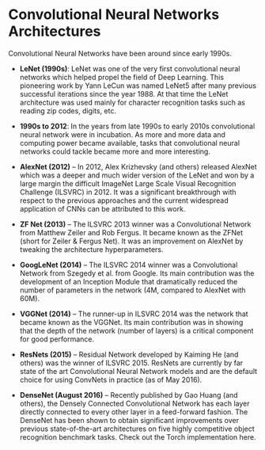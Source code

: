 # Convolutional Neural Networks Architectures

Convolutional Neural Networks have been around since early 1990s.

- **LeNet (1990s)**: LeNet was one of the very first convolutional neural networks which helped propel the field of Deep Learning. This pioneering work by Yann LeCun was named LeNet5 after many previous successful iterations since the year 1988. At that time the LeNet architecture was used mainly for character recognition tasks such as reading zip codes, digits, etc.

- **1990s to 2012**: In the years from late 1990s to early 2010s convolutional neural network were in incubation. As more and more data and computing power became available, tasks that convolutional neural networks could tackle became more and more interesting.

- **AlexNet (2012)** – In 2012, Alex Krizhevsky (and others) released AlexNet which was a deeper and much wider version of the LeNet and won by a large margin the difficult ImageNet Large Scale Visual Recognition Challenge (ILSVRC) in 2012. It was a significant breakthrough with respect to the previous approaches and the current widespread application of CNNs can be attributed to this work.

- **ZF Net (2013)** – The ILSVRC 2013 winner was a Convolutional Network from Matthew Zeiler and Rob Fergus. It became known as the ZFNet (short for Zeiler & Fergus Net). It was an improvement on AlexNet by tweaking the architecture hyperparameters.

- **GoogLeNet (2014)** – The ILSVRC 2014 winner was a Convolutional Network from Szegedy et al. from Google. Its main contribution was the development of an Inception Module that dramatically reduced the number of parameters in the network (4M, compared to AlexNet with 60M).

- **VGGNet (2014)** – The runner-up in ILSVRC 2014 was the network that became known as the VGGNet. Its main contribution was in showing that the depth of the network (number of layers) is a critical component for good performance.

- **ResNets (2015)** – Residual Network developed by Kaiming He (and others) was the winner of ILSVRC 2015. ResNets are currently by far state of the art Convolutional Neural Network models and are the default choice for using ConvNets in practice (as of May 2016).

- **DenseNet (August 2016)** – Recently published by Gao Huang (and others), the Densely Connected Convolutional Network has each layer directly connected to every other layer in a feed-forward fashion. The DenseNet has been shown to obtain significant improvements over previous state-of-the-art architectures on five highly competitive object recognition benchmark tasks. Check out the Torch implementation here.